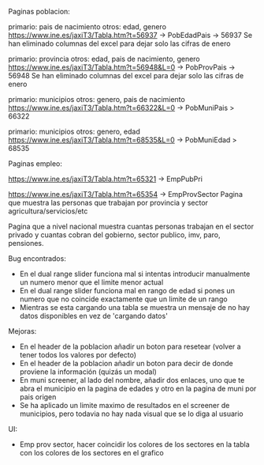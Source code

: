 Paginas poblacion:

primario: pais de nacimiento   otros: edad, genero
https://www.ine.es/jaxiT3/Tabla.htm?t=56937 ->  PobEdadPais  -> 56937
Se han eliminado columnas del excel para dejar solo las cifras de enero


primario: provincia   otros: edad, pais de nacimiento, genero
https://www.ine.es/jaxiT3/Tabla.htm?t=56948&L=0 -> PobProvPais -> 56948
Se han eliminado columnas del excel para dejar solo las cifras de enero


primario: municipios   otros: genero, pais de nacimiento
https://www.ine.es/jaxiT3/Tabla.htm?t=66322&L=0   -> PobMuniPais  > 66322  


primario: municipios   otros: genero, edad
https://www.ine.es/jaxiT3/Tabla.htm?t=68535&L=0   -> PobMuniEdad  > 68535  



Paginas empleo:

https://www.ine.es/jaxiT3/Tabla.htm?t=65321  -> EmpPubPri

https://www.ine.es/jaxiT3/Tabla.htm?t=65354 -> EmpProvSector
Pagina que muestra las personas que trabajan por provincia
y sector agricultura/servicios/etc 

Pagina que a nivel nacional muestra cuantas personas trabajan en el sector privado
y cuantas cobran del gobierno, sector publico, imv, paro, pensiones.



Bug encontrados:

- En el dual range slider funciona mal si intentas introducir manualmente un numero menor que el limite menor actual
- En el dual range slider funciona mal en rango de edad si pones un numero que no coincide exactamente que un limite de un rango
- Mientras se esta cargando una tabla se muestra un mensaje de no hay datos disponibles en vez de 'cargando datos'



Mejoras:

- En el header de la poblacion añadir un boton para resetear (volver a tener todos los valores por defecto) 
- En el header de la poblacion añadir un boton para decir de donde proviene la información (quizás un modal)
- En muni screener, al lado del nombre, añadir dos enlaces, uno que te abra el municipio en la pagina de edades y otro en la pagina de muni por pais origen
- Se ha aplicado un limite maximo de resultados en el screener de municipios, pero todavia no hay nada visual que se lo diga al usuario



UI:

- Emp prov sector, hacer coincidir los colores de los sectores en la tabla con los colores de los sectores en el grafico